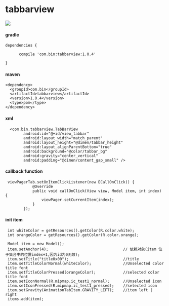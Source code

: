 # tabbarview

![](https://github.com/tengbinlive/mtestproject/blob/master/images/demo2.gif) 

#### gradle

    dependencies {

          compile 'com.bin:tabbarview:1.0.4'

    }

#### maven

    <dependency>
      <groupId>com.bin</groupId>
      <artifactId>tabbarview</artifactId>
      <version>1.0.4</version>
      <type>pom</type>
    </dependency>

#### xml

      <com.bin.tabbarview.TabBarView
            android:id="@+id/view_tabbar"
            android:layout_width="match_parent"
            android:layout_height="@dimen/tabbar_height"
            android:layout_alignParentBottom="true"
            android:background="@color/tabbar_bg"
            android:gravity="center_vertical"
            android:padding="@dimen/content_gap_small" />



#### callback function

     viewPagerTab.setOnItemClickListener(new ECallOnClick() {
                @Override
                public void callOnClick(View view, Model item, int index) {
                    viewPager.setCurrentItem(index);
                }
            });

#### init item

     int whiteColor = getResources().getColor(R.color.white);
     int orangeColor = getResources().getColor(R.color.orange);
     
     Model item = new Model();
     item.setAnchor(4);                                 // 依赖对象(item 位于集合中的位置index+1,因为id为0无效);
     item.setTitle("title0x00");                        //title
     item.setTitleColorNormal(whiteColor);              //Unselected color title font
     item.setTitleColorPressed(orangeColor);            //selected color title font
     item.setIconNormal(R.mipmap.ic_test1_normal);      //Unselected icon
     item.setIconPressed(R.mipmap.ic_test1_pressed);    //selected icon
     item.setGravity(AnimationTabItem.GRAVITY_LEFT);    //item left | right
     items.add(item);
        

